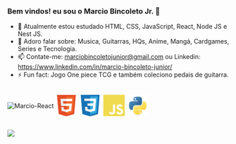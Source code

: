 ### Bem vindos! eu sou o Marcio Bincoleto Jr. 👋

- 🌱 Atualmente estou estudado HTML, CSS, JavaScript, React, Node JS e Nest JS.
- 💬 Adoro falar sobre: Musica, Guitarras, HQs, Anime, Mangá, Cardgames, Series e Tecnologia. 
- 📫 Contate-me: marciobincoletojunior@gmail.com ou Linkedin: https://www.linkedin.com/in/marcio-bincoleto-junior/
- ⚡ Fun fact: Jogo One piece TCG e também coleciono pedais de guitarra.

<div style="display: inline_block"><br>
  <img align="center" alt="Marcio-React" height="50" width="50" src="https://cdn.iconscout.com/icon/free/png-256/free-react-logo-icon-download-in-svg-png-gif-file-formats--wordmark-programming-langugae-freebies-pack-logos-icons-1175110.png?f=webp&w=256">
  <img align="center" alt="Marcio-HTML" height="50" width="50" src="https://raw.githubusercontent.com/devicons/devicon/master/icons/html5/html5-original.svg">
  <img align="center" alt="Marcio-CSS" height="50" width="50" src="https://raw.githubusercontent.com/devicons/devicon/master/icons/css3/css3-original.svg">
  <img align="center" alt="Marcio-Js" height="50" width="50" src="https://raw.githubusercontent.com/devicons/devicon/master/icons/javascript/javascript-plain.svg">
  <img align="center" alt="Marcio-Python" height="50" width="50" src="https://raw.githubusercontent.com/devicons/devicon/master/icons/python/python-original.svg">
</div>

  ##

<div>  
  <a href="https://www.linkedin.com/in/marcio-bincoleto-junior/" target="_blank"><img src="https://img.shields.io/badge/-LinkedIn-%230077B5?style=for-the-badge&logo=linkedin&logoColor=white" target="_blank"></a>  
</div>

